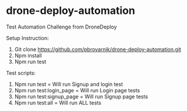 # drone-deploy-automation
Test Automation Challenge from DroneDeploy

Setup Instruction:
1. Git clone https://github.com/pbrovarnik/drone-deploy-automation.git
2. Npm install
3. Npm run test

Test scripts:
1. Npm run test = Will run Signup and login test
2. Npm run test:login_page = Will run Login page tests
3. Npm run test:signup_page = Will run Signup page tests
4. Npm run test:all = Will run ALL tests
